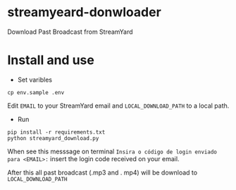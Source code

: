 # streamyeard-donwloader
Download Past Broadcast from StreamYard

# Install and use


* Set varibles

```shell
cp env.sample .env
```

Edit `EMAIL` to your StreamYard email and `LOCAL_DOWNLOAD_PATH` to a local path.

* Run
  
```shell
pip install -r requirements.txt
python streamyard_download.py
```

When see this messsage on terminal `Insira o código de login enviado para <EMAIL>:` insert the login code received on your email.

After this all past broadcast (.mp3 and . mp4) will be download to `LOCAL_DOWNLOAD_PATH`

